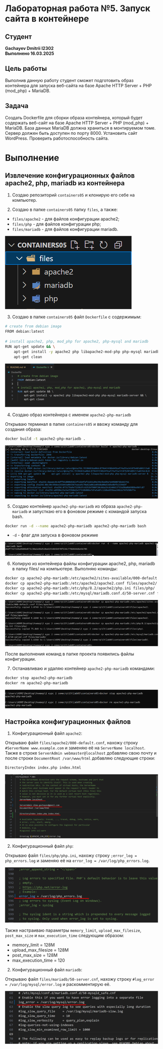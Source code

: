 # Лабораторная работа №5. Запуск сайта в контейнере

## Студент
**Gachayev Dmitrii I2302**  
**Выполнено 16.03.2025**  

## Цель работы
Выполнив данную работу студент сможет подготовить образ контейнера для запуска веб-сайта на базе Apache HTTP Server + PHP (mod_php) + MariaDB.
## Задача
Создать Dockerfile для сборки образа контейнера, который будет содержать веб-сайт на базе Apache HTTP Server + PHP (mod_php) + MariaDB. База данных MariaDB должна храниться в монтируемом томе. Сервер должен быть доступен по порту 8000. Установить сайт WordPress. Проверить работоспособность сайта.
# Выполнение

## Извлечение конфигурационных файлов apache2, php, mariadb из контейнера
1. Создаю репозиторий `containers05` и клонирую его себе на компьютер.

2. Создаю в папке `containers05` папку `files`, а также:

- `files/apache2` - для файлов конфигурации apache2;
- `files/php` - для файлов конфигурации php;
- `files/mariadb` - для файлов конфигурации mariadb.

![image](screenshots/Screenshot_1.png)

3. Создаю в папке `containers05` файл `Dockerfile` с содержимым:

```bash
# create from debian image
FROM debian:latest

# install apache2, php, mod_php for apache2, php-mysql and mariadb
RUN apt-get update && \
    apt-get install -y apache2 php libapache2-mod-php php-mysql mariadb-server && \
    apt-get clean
```

![image](screenshots/Screenshot_2.png)

4. Создаю образ контейнера с именем `apache2-php-mariadb`

Открываю терминал в папке `containers05` и ввожу команду для создания образа:

```bash
docker build -t apache2-php-mariadb .
```

![image](screenshots/Screenshot_4.png)

5. Создаю контейнер `apache2-php-mariadb` из образа `apache2-php-mariadb` и запусткаю его в фоновом режиме с командой запуска bash.

```bash
docker run -d --name apache2-php-mariadb apache2-php-mariadb bash
```

- `-d` - флаг для запуска в фоновом режиме

![image](screenshots/Screenshot_3.png)

6. Копирую из контейнера файлы конфигурации apache2, php, mariadb в папку files/ на компьютере. Выполняю команды:

```bash
docker cp apache2-php-mariadb:/etc/apache2/sites-available/000-default.conf files/apache2/
docker cp apache2-php-mariadb:/etc/apache2/apache2.conf files/apache2/
docker cp apache2-php-mariadb:/etc/php/8.2/apache2/php.ini files/php/
docker cp apache2-php-mariadb:/etc/mysql/mariadb.conf.d/50-server.cnf files/mariadb/
```

![image](screenshots/Screenshot_5.png)

После выполнения команд в папке проекта появились файлы конфигурации.

7. Останавливаю и удаляю контейнер `apache2-php-mariadb` командами:

```bash
docker stop apache2-php-mariadb
docker rm apache2-php-mariadb
```

![image](screenshots/Screenshot_6.png)


## Настройка конфигурационных файлов

1. Конфигурационный файл `apache2`:

Открываю файл `files/apache2/000-default.conf`, нахожу строку `#ServerName www.example.com` и заменяю её на `ServerName localhost`. Также в строке `ServerAdmin webmaster@localhost` добавляю свою почту и после строки `DocumentRoot /var/www/html` добавляю следующие строки:

```bash
DirectoryIndex index.php index.html
```

![image](screenshots/Screenshot_7.png)

2. Конфигурационный файл `php`:

Открываю файл `files/php/php.ini`, нахожу строку `;error_log = php_errors.log` и заменяю её на `error_log = /var/log/php_errors.log`. 

![image](screenshots/Screenshot_8.png)

Также настраиваю параметры `memory_limit`, `upload_max_filesize`, `post_max_size` и `max_execution_time` следующим образом:

- memory_limit = 128M
- upload_max_filesize = 128M
- post_max_size = 128M
- max_execution_time = 120

2. Конфигурационный файл `mariadb`:

Открываю файл `files/mariadb/50-server.cnf`, нахожу строку `#log_error = /var/log/mysql/error.log` и раскомментирую её.

![image](screenshots/Screenshot_9.png)

